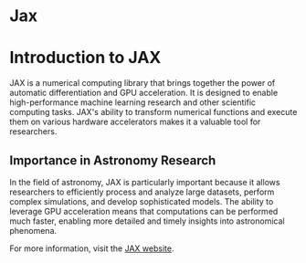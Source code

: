 # Jax

# Introduction to JAX

JAX is a numerical computing library that brings together the power of automatic differentiation and GPU acceleration. It is designed to enable high-performance machine learning research and other scientific computing tasks. JAX's ability to transform numerical functions and execute them on various hardware accelerators makes it a valuable tool for researchers.

## Importance in Astronomy Research

In the field of astronomy, JAX is particularly important because it allows researchers to efficiently process and analyze large datasets, perform complex simulations, and develop sophisticated models. The ability to leverage GPU acceleration means that computations can be performed much faster, enabling more detailed and timely insights into astronomical phenomena.

For more information, visit the [JAX website](https://github.com/google/jax).